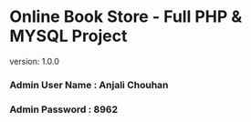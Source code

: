 # Online Book Store - Full PHP & MYSQL Project

version: 1.0.0

### Admin User Name : Anjali Chouhan

### Admin Password : 8962


